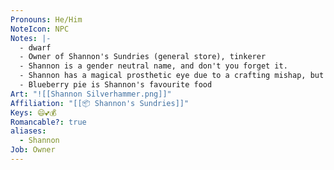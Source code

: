 ```yaml
---
Pronouns: He/Him
NoteIcon: NPC
Notes: |-
  - dwarf
  - Owner of Shannon's Sundries (general store), tinkerer
  - Shannon is a gender neutral name, and don't you forget it. 
  - Shannon has a magical prosthetic eye due to a crafting mishap, but wears an eyepatch because some find the eye unsettling
  - Blueberry pie is Shannon's favourite food
Art: "![[Shannon Silverhammer.png]]"
Affiliation: "[[📦 Shannon's Sundries]]"
Keys: 😄💕💰
Romancable?: true
aliases:
  - Shannon
Job: Owner
---
```

